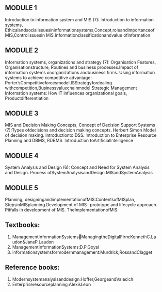 ## MODULE 1
Introduction to information system and MIS (7): Introduction to information systems, 
Ethicalandsocialissuesininformationsystems,Concept,roleandimportanceofMIS,Controlissuesin
MIS,Informationclassificationandvalue ofinformation
## MODULE 2
Information systems, organizations and strategy (7): Organisation Features, 
Organisationstructure, Routines and business processes.Impact of information systems 
onorganizations andbusiness firms. Using information systems to achieve competitive advantage: 
Porter’sCompetitiveforcesmodel,ISStrategyfordealing 
withcompetition,Businessvaluechainmodel.Strategic Management Information systems: How IT 
influences organizational goals, Productdifferentiation
## MODULE 3
MIS and Decision Making Concepts, Concept of Decision Support Systems (7):Types 
ofdecisions and decision making concepts. Herbert Simon Model of decision making. 
Introductionto DSS. Introduction to Enterprise Resource Planning and DBMS, RDBMS. 
Introduction toArtificialIntelligence
## MODULE 4
System Analysis and Design (6): Concept and Need for System Analysis and Design. Process 
ofSystemAnalysisandDesign.MISandSystemAnalysis
## MODULE 5
Planning, designingandimplementationofMIS:ContentsofMISplan, 
StepsinMISplanning.Development of MIS- prototype and lifecycle approach. Pitfalls in 
development of MIS. TheImplementationofMIS
## Textbooks:
1. ManagementInformationSystemsManagingtheDigitalFirm:KennethC.Laudon&JaneP.Laudon
2. ManagementInformationSystems:D.P.Goyal
3. Informationsystemsformodernmanagement:Murdrick,RossandClagget
## Reference books:
1. Modernsystemanalysisanddesign:Hoffer,GeorgeandValacich
2. Enterpriseresourceplanning:AlexisLeon